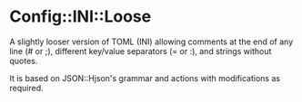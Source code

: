 # Config::INI::Loose

A slightly looser version of TOML (INI) allowing comments at the end of any line (# or ;), different key/value separators (= or :), and strings without quotes.

It is based on JSON::Hjson's grammar and actions with modifications as required.


